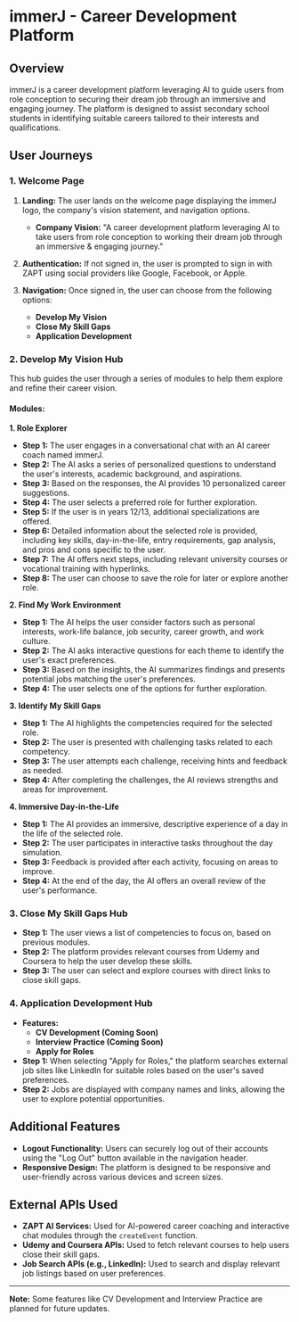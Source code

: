 # immerJ - Career Development Platform

## Overview

immerJ is a career development platform leveraging AI to guide users from role conception to securing their dream job through an immersive and engaging journey. The platform is designed to assist secondary school students in identifying suitable careers tailored to their interests and qualifications.

## User Journeys

### 1. Welcome Page

1. **Landing:** The user lands on the welcome page displaying the immerJ logo, the company's vision statement, and navigation options.

   - **Company Vision:** "A career development platform leveraging AI to take users from role conception to working their dream job through an immersive & engaging journey."

2. **Authentication:** If not signed in, the user is prompted to sign in with ZAPT using social providers like Google, Facebook, or Apple.

3. **Navigation:** Once signed in, the user can choose from the following options:

   - **Develop My Vision**
   - **Close My Skill Gaps**
   - **Application Development**

### 2. Develop My Vision Hub

This hub guides the user through a series of modules to help them explore and refine their career vision.

#### Modules:

**1. Role Explorer**

- **Step 1:** The user engages in a conversational chat with an AI career coach named immerJ.
- **Step 2:** The AI asks a series of personalized questions to understand the user's interests, academic background, and aspirations.
- **Step 3:** Based on the responses, the AI provides 10 personalized career suggestions.
- **Step 4:** The user selects a preferred role for further exploration.
- **Step 5:** If the user is in years 12/13, additional specializations are offered.
- **Step 6:** Detailed information about the selected role is provided, including key skills, day-in-the-life, entry requirements, gap analysis, and pros and cons specific to the user.
- **Step 7:** The AI offers next steps, including relevant university courses or vocational training with hyperlinks.
- **Step 8:** The user can choose to save the role for later or explore another role.

**2. Find My Work Environment**

- **Step 1:** The AI helps the user consider factors such as personal interests, work-life balance, job security, career growth, and work culture.
- **Step 2:** The AI asks interactive questions for each theme to identify the user's exact preferences.
- **Step 3:** Based on the insights, the AI summarizes findings and presents potential jobs matching the user's preferences.
- **Step 4:** The user selects one of the options for further exploration.

**3. Identify My Skill Gaps**

- **Step 1:** The AI highlights the competencies required for the selected role.
- **Step 2:** The user is presented with challenging tasks related to each competency.
- **Step 3:** The user attempts each challenge, receiving hints and feedback as needed.
- **Step 4:** After completing the challenges, the AI reviews strengths and areas for improvement.

**4. Immersive Day-in-the-Life**

- **Step 1:** The AI provides an immersive, descriptive experience of a day in the life of the selected role.
- **Step 2:** The user participates in interactive tasks throughout the day simulation.
- **Step 3:** Feedback is provided after each activity, focusing on areas to improve.
- **Step 4:** At the end of the day, the AI offers an overall review of the user's performance.

### 3. Close My Skill Gaps Hub

- **Step 1:** The user views a list of competencies to focus on, based on previous modules.
- **Step 2:** The platform provides relevant courses from Udemy and Coursera to help the user develop these skills.
- **Step 3:** The user can select and explore courses with direct links to close skill gaps.

### 4. Application Development Hub

- **Features:**
  - **CV Development (Coming Soon)**
  - **Interview Practice (Coming Soon)**
  - **Apply for Roles**
- **Step 1:** When selecting "Apply for Roles," the platform searches external job sites like LinkedIn for suitable roles based on the user's saved preferences.
- **Step 2:** Jobs are displayed with company names and links, allowing the user to explore potential opportunities.

## Additional Features

- **Logout Functionality:** Users can securely log out of their accounts using the "Log Out" button available in the navigation header.
- **Responsive Design:** The platform is designed to be responsive and user-friendly across various devices and screen sizes.

## External APIs Used

- **ZAPT AI Services:** Used for AI-powered career coaching and interactive chat modules through the `createEvent` function.
- **Udemy and Coursera APIs:** Used to fetch relevant courses to help users close their skill gaps.
- **Job Search APIs (e.g., LinkedIn):** Used to search and display relevant job listings based on user preferences.

---

**Note:** Some features like CV Development and Interview Practice are planned for future updates.